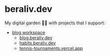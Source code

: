 # beraliv.dev

My digital garden 🌳🌲 with projects that I support:

- [blog workspace](https://github.com/Beraliv/beraliv.dev/tree/main/packages/blog2)
  - [blog.beraliv.dev](https://blog.beraliv.dev/)
  - [habits.beraliv.dev](https://habits.beraliv.dev/)
  - [tennis-tournaments.vercel.app](https://tennis-tournaments.vercel.app/)
